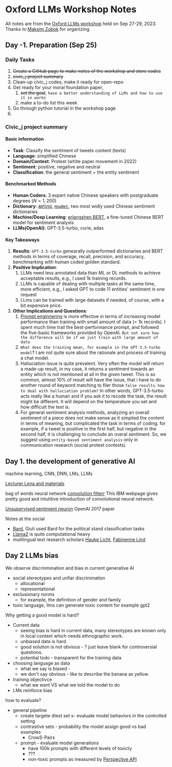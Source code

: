 # Oxford LLMs Workshop Notes
All notes are from the [Oxford LLMs workshop](https://www.llmsforsocialsciene.dev/) held on Sep 27-29, 2023. Thanks to [Maksim Zubok](https://www.llmsforsocialsciene.dev/posts/people/) for organizing. 

## Day -1. Preparation (Sep 25)
### Daily Tasks 
1. ~~Create a GitHub page to make notes of the workshop and store codes~~
2. ~~civic_j project summary~~
3. Clean-up civic_j codes, make it ready for open-repo
4. Get ready for your moral foundation paper, 
    1. ~~set the goal~~, `have a better understanding of LLMs and how to use it in works`
    2. make a to-do list this week 
5. Go through python tutorial in the workshop page 
6. 

### Civic_j project summary
#### Basic information
* __Task__: Classify the sentiment of tweets content (texts)
* __Language__: simplified Chinese
* __Domain/Context__: Protest (white paper movement in 2022)
* __Sentiment__: positive, negative and neutral
* __Classification__: the general sentiment + the entity sentiment 

#### Benchmarked Methods
* __Human Coders__: 3 expert native Chinese speakers with postgraduate degrees ($N=1,200$)
* __Dictionary__: [`ANTUSD`](https://aclanthology.org/L16-1428/), [`HowNet`](https://scholar.google.com/scholar_lookup?title=Sentiment%20analysis&publication_year=2010&author=Y.Y.%20Zhao&author=B.%20Qin&author=T.%20Liu), two most widly used Chinese sentiment dictionaries 
* __Machine/Deep Learning__: [erlangshen BERT](https://arxiv.org/abs/2209.02970), a fine-tuned Chinese BERT model for sentiment analysis
* __LLMs(OpenAI)__: GPT-3.5-turbo, curie, adas 

#### Key Takeaways
1. __Results__: `GPT-3.5-turbo` genearally outperformed dictionaries and BERT methods in terms of coverage, recall, precision, and accuracy, benchmarking with human coded golden standard. 
2. __Positive Implication__:
    1. LLMs need less annotated data than ML or DL methods to achieve acceptable results, e.g., I used 1k training records.
    2. LLMs is capable of dealing with multiple tasks at the same time, more efficient, e.g., I asked GPT to code 11 entities' sentiment in one request
    3. LLms can be trained with large datasets if needed, of course, with a bit expensive price.
3. __Other Implications and Questions__: 
    1. [Prompt enginnering](https://www.deeplearning.ai/short-courses/chatgpt-prompt-engineering-for-developers/) is more effective in terms of increasing model performance than training with small amount of data (< 1k records). I spent much time trail the best-performance prompt, and followed the five-basic frameworks provided by OpenAI. `But not sure how the difference will be if we just train with large amount of data`
    2. `What does the training mean, for example in the GPT-3.5-turbo model`? I am not quite sure about the rationale and process of training a chat model. 
    3. Halluciation issue is quite prevalent. Very often the model will return a made-up result, in my case, it returns a sentiment towards an entity which is not mentioned at all in the given tweet. This is so common, almost 10% of result will have the issue, that i have to do another round of keyword matching to filer those `false results`. `how to deal with halluciation problem?` In other words, GPT-3.5-turbo acts really like a human and if you ask it to recode the task, the result might be different. It will depend on the temperature you set and how difficult the text is. 
    4. For general sentiment analysis methods, analyzing an overall sentiment of a piece does not make sense as it simplied the content in terms of meaning, but complicated the task in terms of coding. for example, if a tweet is positive in the first half, but negative in the second half, it is challenging to conclude an overal sentiment. So, we suggest using `entity-based sentiment analysis` only in communication research (social protest contests). 


## Day 1. the development of generative AI

machine learning, CNN, DNN, LMs, LLMs

[Lecturer Lena and materials](https://lena-voita.github.io/nlp_course)

bag of words
neural network
[convolution filterr](https://www.ibm.com/topics/convolutional-neural-networks) This IBM webpage gives pretty good and intutitive introduction of convolutional neural network. 

[Unsupervised sentiment neuron](https://openai.com/research/unsupervised-sentiment-neuron) OpenAI 2017 paper

Notes at the social 
* [Bard](https://bard.google.com/chat/9713225e31a0b31f), Giuli used Bard for the political stand classification tasks
* [Llama2](https://replicate.com/blog/run-llama-2-with-an-api) is quite computational heavy 
* mutilingual text research scholars [Hauke Licht](https://haukelicht.github.io/), [Fabinenne Lind](https://compcommlab.univie.ac.at/team/postdocs/fabienne-lind/)

## Day 2 LLMs bias

We observe discrinmination and bias in current generative AI
* social stereotypes and unfiar discrinimation
    * allocational 
    * representational 
* exclusionary norms
    * for example, the definition of gender and family 
* toxic language, llms can generate toxic content for example gpt2 

Why getting a good model is hard?
* Current data 
    * seeing bias is hard in current data, many stereotypes are known only in local context which needs ethnographic work. 
    * unbiased data is hard
    * good solution is not obvious - ? just leave blank for controversial questions.
    * potential todo - transparent for the training data
* choosing language as data 
    * what we say is biased - 
    * we don't say obvious - like to describe the banana as yellow. 
* training objectivce
    * what we want VS what we told the model to do 
* LMs reinforce bias

how to evaluate?
* general pipeline
    * create targete dtest set s- evaluate model behaviors in the controlled setting
    * contrastive sets - probability the model assign good vs bad examples
        * CrowS-Pairs
    * prompt - evaluate model generations 
        * have 100k prompts with different levels of toxicty
        * ???
        * non-toxic prompts as measured by [Perspective API](https://perspectiveapi.com/)





